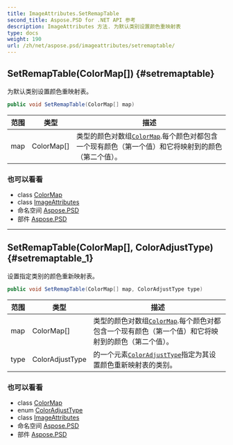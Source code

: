 ```yaml
---
title: ImageAttributes.SetRemapTable
second_title: Aspose.PSD for .NET API 参考
description: ImageAttributes 方法. 为默认类别设置颜色重映射表
type: docs
weight: 190
url: /zh/net/aspose.psd/imageattributes/setremaptable/
---
```

## SetRemapTable(ColorMap[]) {#setremaptable}

为默认类别设置颜色重映射表。

```csharp
public void SetRemapTable(ColorMap[] map)
```

| 范围 | 类型 | 描述 |
| --- | --- | --- |
| map | ColorMap[] | 类型的颜色对数组[`ColorMap`](../../colormap/).每个颜色对都包含一个现有颜色（第一个值）和它将映射到的颜色（第二个值）。 |

### 也可以看看

* class [ColorMap](../../colormap/)
* class [ImageAttributes](../)
* 命名空间 [Aspose.PSD](../../imageattributes/)
* 部件 [Aspose.PSD](../../../)

---

## SetRemapTable(ColorMap[], ColorAdjustType) {#setremaptable_1}

设置指定类别的颜色重新映射表。

```csharp
public void SetRemapTable(ColorMap[] map, ColorAdjustType type)
```

| 范围 | 类型 | 描述 |
| --- | --- | --- |
| map | ColorMap[] | 类型的颜色对数组[`ColorMap`](../../colormap/).每个颜色对都包含一个现有颜色（第一个值）和它将映射到的颜色（第二个值）。 |
| type | ColorAdjustType | 的一个元素[`ColorAdjustType`](../../coloradjusttype/)指定为其设置颜色重新映射表的类别。 |

### 也可以看看

* class [ColorMap](../../colormap/)
* enum [ColorAdjustType](../../coloradjusttype/)
* class [ImageAttributes](../)
* 命名空间 [Aspose.PSD](../../imageattributes/)
* 部件 [Aspose.PSD](../../../)


